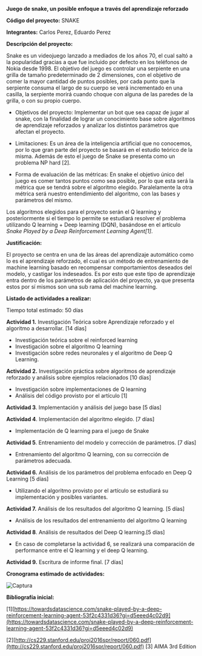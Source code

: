**Juego de snake, un posible enfoque a través del aprendizaje reforzado**

**Código del proyecto:** SNAKE

**Integrantes:** Carlos Perez, Eduardo Perez

**Descripción del proyecto:**

Snake es un videojuego lanzado a mediados de los años 70, el cual saltó a la popularidad gracias a que fue incluido por defecto en los teléfonos de Nokia desde 1998. El objetivo del juego es controlar una serpiente en una grilla de tamaño predeterminado de 2 dimensiones, con el objetivo de comer la mayor cantidad de puntos posibles, por cada punto que la serpiente consuma el largo de su cuerpo se verá incrementado en una casilla, la serpiente morirá cuando choque con alguna de las paredes de la grilla, o con su propio cuerpo.

- Objetivos del proyecto: Implementar un bot que sea capaz de jugar al snake, con la finalidad de lograr un conocimiento base sobre algoritmos de aprendizaje reforzados y analizar los distintos parámetros que afectan el proyecto.

- Limitaciones: Es un área de la inteligencia artificial que no conocemos, por lo que gran parte del proyecto se basará en el estudio teórico de la misma. Además de esto el juego de Snake se presenta como un problema NP hard [2].

- Forma de evaluación de las métricas: En snake el objetivo único del juego es comer tantos puntos como sea posible, por lo que esta será la métrica que se tendrá sobre el algoritmo elegido. Paralelamente la otra métrica será nuestro entendimiento del algoritmo, con las bases y parámetros del mismo.

Los algoritmos elegidos para el proyecto serán el Q learning y posteriormente si el tiempo lo permite se estudiará resolver el problema utilizando Q learning + Deep learning (DQN), basándose en el artículo _Snake Played by a Deep Reinforcement Learning Agent[1]_.

**Justificación:**

El proyecto se centra en una de las áreas del aprendizaje automático como lo es el aprendizaje reforzado, el cual es un método de entrenamiento de machine learning basado en recompensar comportamientos deseados del modelo, y castigar los indeseados. Es por esto que este tipo de aprendizaje entra dentro de los parámetros de aplicación del proyecto, ya que presenta estos por sí mismos son una sub rama del machine learning.

**Listado de actividades a realizar:**

Tiempo total estimado: 50 días

**Actividad 1.** Investigación Teórica sobre Aprendizaje reforzado y el algoritmo a desarrollar. [14 días]

- Investigación teórica sobre el reinforced learning
- Investigación sobre el algoritmo Q learning
- Investigación sobre redes neuronales y el algoritmo de Deep Q Learning.

**Actividad 2.** Investigación práctica sobre algoritmos de aprendizaje reforzado y análisis sobre ejemplos relacionados [10 días]

- Investigación sobre implementaciones de Q learning
- Análisis del código provisto por el artículo [1]

**Actividad 3**. Implementación y análisis del juego base [5 días]

**Actividad 4**. Implementación del algoritmo elegido. [7 días]

- Implementación de Q learning para el juego de Snake

**Actividad 5**. Entrenamiento del modelo y corrección de parámetros. [7 días]

- Entrenamiento del algoritmo Q learning, con su corrección de parámetros adecuada.

**Actividad 6.** Análisis de los parámetros del problema enfocado en Deep Q Learning [5 días]

- Utilizando el algoritmo provisto por el artículo se estudiará su implementación y posibles variantes.

**Actividad 7.** Análisis de los resultados del algoritmo Q learning. [5 días]

- Análisis de los resultados del entrenamiento del algoritmo Q learning

**Actividad 8**. Análisis de resultados del Deep Q learning.[5 días]

- En caso de completarse la actividad 6, se realizará una comparación de performance entre el Q learning y el deep Q learning.

**Actividad 9.** Escritura de informe final. [7 días]

**Cronograma estimado de actividades:**

![Captura](https://user-images.githubusercontent.com/53824547/140092667-0a2d2c8f-f5d8-416c-ae5c-0e3d25397250.JPG)

**Bibliografía inicial:**

[1][https://towardsdatascience.com/snake-played-by-a-deep-reinforcement-learning-agent-53f2c4331d36?gi=d5eeed4c02d9](https://towardsdatascience.com/snake-played-by-a-deep-reinforcement-learning-agent-53f2c4331d36?gi=d5eeed4c02d9)

[2][http://cs229.stanford.edu/proj2016spr/report/060.pdf](http://cs229.stanford.edu/proj2016spr/report/060.pdf)
[3] AIMA 3rd Edition 
